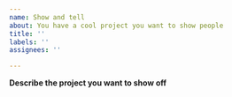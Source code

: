 ```yaml
---
name: Show and tell
about: You have a cool project you want to show people
title: ''
labels: ''
assignees: ''

---
```


**Describe the project you want to show off**


